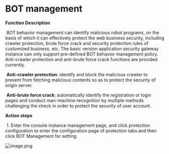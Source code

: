 # BOT management

**Function Description**

​    BOT behavior management can identify malicious robot programs, on the basis of which it can effectively protect the web business security, including crawler protection, brute force crack and security protection rules of customized business, etc. The basic version application security gateway instance can only support pre-defined BOT behavior management policy. Anti-crawler protection and anti-brute force crack functions are provided currently.

​    **Anti-crawler protection**: identify and block the malicious crawler to prevent from fetching malicious contents so as to protect the security of origin server.

​    **Anti-brute force crack**: automatically identify the registration or login pages and conduct man-machine recognition by multiple methods challenging the check in order to protect the security of user account.

**Action steps**

​    1. Enter the console instance management page, and click protection configuration to enter the configuration page of protection tabs and then click BOT Management for setting.

![image.png](https://img1.jcloudcs.com/cms/020190b7-b18e-45f5-aa51-869ce85bca1c20180817110901.png)
